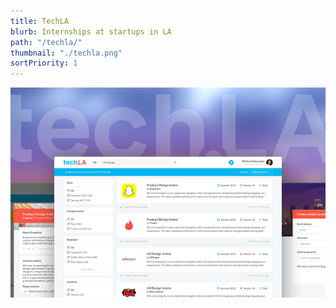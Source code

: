 ```yaml
---
title: TechLA
blurb: Internships at startups in LA
path: "/techla/"
thumbnail: "./techla.png"
sortPriority: 1
---
```


![TechLA](./techla.png)
